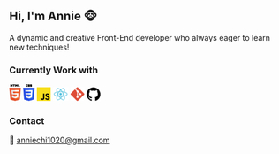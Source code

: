## Hi, I'm Annie 🐵

A dynamic and creative Front-End developer who always eager to learn new techniques!

### Currently Work with

<img src="./icons/371108.svg" height="30"> <img src="./icons/370768.svg" height="30"> <img src="./icons/javascript-js-seeklogo.com.svg" height="25"> <img src="./icons/react-seeklogo.com.svg" height="25"> <img src="./icons/git-icon.svg" height="25"> <img src="./icons/cib-github.svg" height="25">

### Contact

📨 anniechi1020@gmail.com

